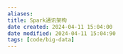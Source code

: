 ```yaml
---
aliases: 
title: Spark通讯架构
date created: 2024-04-11 15:04:00
date modified: 2024-04-11 15:04:90
tags: [code/big-data]
---
```

